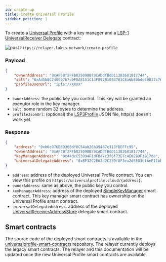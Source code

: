 ```yaml
---
id: create-up
title: Create Universal Profile
sidebar_position: 1
---
```


To create a [Universal Profile](standards/universal-profile.md) with a key manager and a [LSP-1 UniversalReceiver Delegate](https://github.com/lukso-network/LIPs/blob/master/LSPs/LSP-1-UniversalReceiver.md) contract:

![post](https://img.shields.io/badge/-POST-green) `https://relayer.lukso.network/create-profile`

### Payload

```json
{
    "ownerAddress": "0xAF3Bf2FFb025098B79CADdfBdD113B3681817744",
    "salt": "0xAd5b8C240097b7c9F8A8151C13F897B1093703C8a6b80bde39837c769f4c1079",
    "profileJsonUrl": "ipfs://XXXX"
}
```

- `ownerAddress`: the public key you control. This key will be granted an executor role in the key manager.
- `salt`: some random 32 bytes to determine the address.
- `profileJsonUrl`: (optional) the [LSP3Profile](standards/universal-profile.md) JSON file, http(s) doesn't work yet.

### Response

```json
{
    "address": "0xb6c076B6D368df8C54ab26b39467c113fBEFFc95",
    "ownerAddress": "0xAF3Bf2FFb025098B79CADdfBdD113B3681817744",
    "keyManagerAddress": "0x44dcC53994F1dFBa7c3f6f73E7c4E02B9F1817de",
    "universalDelegateAddress": "0xBF32C2E62d2C239f8F3ea2d5E03dfAeE11bBab7E"
}
```

- `address`: address of the deployed Universal Profile contract. You can view this profile on `https://universalprofile.cloud/{address}`.
- `ownerAddress`: same as above, the public key you control.
- `keyManagerAddress`: address of the deployed [SimpleKeyManager](https://github.com/lukso-network/universalprofile-smart-contracts/blob/legacy-contracts/contracts/KeyManager/SimpleKeyManager.sol) smart contract. This key manager smart contract has ownership on the Universal Profile smart contract.
- `universalDelegateAddress`: address of the deployed [UniversalReceiverAddressStore](https://github.com/lukso-network/universalprofile-smart-contracts/blob/legacy-contracts/contracts/UniversalReceiver/UniversalReceiverAddressStore.sol) delegate smart contract.

## Smart contracts

The source code of the deployed smart contracts is available in the [universalprofile-smart-contracts](https://github.com/lukso-network/universalprofile-smart-contracts/tree/legacy-contracts) repository. The relayer currently deploys the legacy smart contracts. The relayer and this documentation will be updated once the new Universal Profile smart contracts are available.

